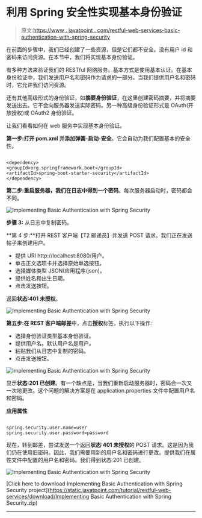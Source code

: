 # 利用 Spring 安全性实现基本身份验证

> 原文:[https://www . javatpoint . com/restful-web-services-basic-authentication-with-spring-security](https://www.javatpoint.com/restful-web-services-basic-authentication-with-spring-security)

在前面的步骤中，我们已经创建了一些资源，但是它们都不安全。没有用户 id 和密码来访问资源。在本节中，我们将实现基本身份验证。

有多种方法来验证我们的 RESTful 网络服务。基本方式是使用基本认证。在基本身份验证中，我们发送用户名和密码作为请求的一部分。当我们提供用户名和密码时，它允许我们访问资源。

还有其他高级形式的身份验证，如**摘要身份验证**，在这里创建密码摘要，并将摘要发送出去。它不会向服务器发送实际密码。另一种高级身份验证形式是 OAuth(开放授权)或 OAuth2 身份验证。

让我们看看如何在 web 服务中实现基本身份验证。

**第一步:**打开 **pom.xml** 并添加**弹簧-启动-安全**。它会自动为我们配置基本的安全性。

```

<dependency>
<groupId>org.springframework.boot</groupId>
<artifactId>spring-boot-starter-security</artifactId>
</dependency>

```

**第二步:**重启服务器，我们在日志中得到一个**密码**。每次服务器启动时，密码都会不同。

![Implementing Basic Authentication with Spring Security](../Images/eb46a78560d03f5f0d4f0c93d5e06f16.png)

**步骤 3:** 从日志中复制密码。

**第 4 步:**打开 REST 客户端【T2 邮递员】并发送 POST 请求。我们正在发送帖子来创建用户。

*   提供 URI http://localhost:8080/用户。
*   单击正文选项卡并选择原始单选按钮。
*   选择媒体类型 JSON(应用程序/json)。
*   提供姓名和出生日期。
*   点击发送按钮。

返回**状态:401 未授权**。

![Implementing Basic Authentication with Spring Security](../Images/8041853ceeef79b8d40d6b98a61b9496.png)

**第五步:**在 REST 客户端**邮差**中，点击**授权**标签，执行以下操作:

*   选择身份验证类型基本身份验证。
*   提供用户名。默认用户名是用户。
*   粘贴我们从日志中复制的密码。
*   点击发送按钮。

![Implementing Basic Authentication with Spring Security](../Images/534cd47036421166d610d2b74020c2c3.png)

显示**状态:201 已创建**。有一个缺点是，当我们重新启动服务器时，密码会一次又一次地更改。这个问题的解决方案是在 application.properties 文件中配置用户名和密码。

**应用属性**

```

spring.security.user.name=user
spring.security.user.password=password

```

现在，转到邮差，尝试发送一个返回**状态:401 未授权**的 POST 请求。这是因为我们仍在使用旧密码。因此，我们需要用新的用户名和密码进行更改。提供我们在属性文件中配置的用户名和密码。我们得到状态:201 已创建。

![Implementing Basic Authentication with Spring Security](../Images/f1abb9a092afaaea6169bce0662a36a5.png)

[Click here to download Implementing Basic Authentication with Spring Security project](https://static.javatpoint.com/tutorial/restful-web-services/download/Implementing Basic Authentication with Spring Security.zip)

* * *